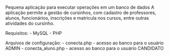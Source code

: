 Pequena aplicação para executar operações em um banco de dados
A aplicação permite a gestão de cursinhos, com cadastro de professores, alunos, funcionários, inscrições e matricula nos cursos, entre outras atividades do cursinho.

Requisitos:
	- MySQL
	- PHP

Arquivos de configuração:
	 - conecta.php
	 	- acesso ao banco para o usuário ADMIN
	 - conecta_aluno.php
	 	- acesso ao banco para o usuário CANDIDATO




